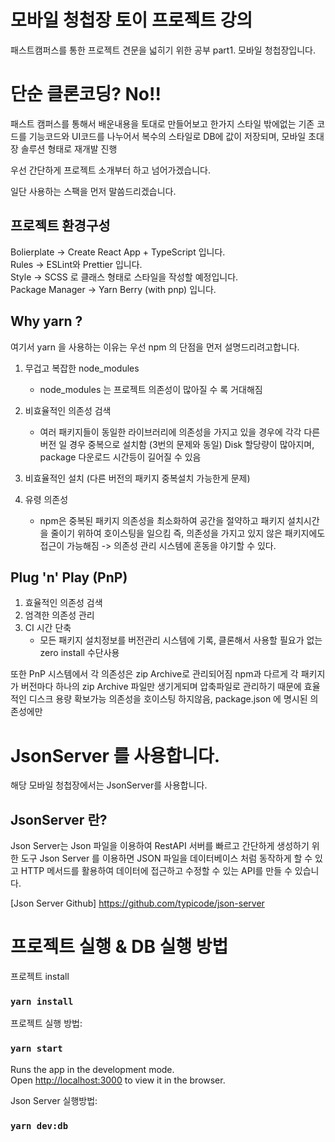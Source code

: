# 모바일 청첩장 토이 프로젝트 강의

패스트캠퍼스를 통한 프로젝트 견문을 넓히기 위한 공부 part1. 모바일 청첩장입니다.

# 단순 클론코딩? No!!
패스트 캠퍼스를 통해서 배운내용을 토대로 만들어보고 한가지 스타일 밖에없는 기존 코드를 기능코드와 UI코드를 나누어서
복수의 스타일로 DB에 값이 저장되며, 모바일 초대장 솔루션 형태로 재개발 진행

우선 간단하게 프로젝트 소개부터 하고 넘어가겠습니다.

일단 사용하는 스팩을 먼저 말씀드리겠습니다.

## 프로젝트 환경구성

Bolierplate -> Create React App + TypeScript 입니다.<br/>
Rules -> ESLint와 Prettier 입니다.<br/>
Style -> SCSS 로 클래스 형태로 스타일을 작성할 예정입니다.<br/>
Package Manager -> Yarn Berry (with pnp) 입니다.<br/>

## Why yarn ?

여기서 yarn 을 사용하는 이유는 우선 npm 의 단점을 먼저 설명드리려고합니다.

1. 무겁고 복잡한 node_modules
   - node_modules 는 프로젝트 의존성이 많아질 수 록 거대해짐
2. 비효율적인 의존성 검색
   - 여러 패키지들이 동일한 라이브러리에 의존성을 가지고 있을 경우에 각각 다른 버전 일 경우 중복으로 설치함
     (3번의 문제와 동일) Disk 할당량이 많아지며, package 다운로드 시간등이 길어질 수 있음
3. 비효율적인 설치 (다른 버전의 패키지 중복설치 가능한게 문제)

4. 유령 의존성
   - npm은 중복된 패키지 의존성을 최소화하여 공간을 절약하고 패키지 설치시간을 줄이기 위하여 호이스팅을 일으킴
     즉, 의존성을 가지고 있지 않은 패키지에도 접근이 가능해짐 -> 의존성 관리 시스템에 혼동을 야기할 수 있다.

## Plug 'n' Play (PnP)

1.  효율적인 의존성 검색
2.  엄격한 의존성 관리
3.  CI 시간 단축
    - 모든 패키지 설치정보를 버전관리 시스템에 기록, 클론해서 사용할 필요가 없는 zero install 수단사용

또한 PnP 시스템에서 각 의존성은 zip Archive로 관리되어짐
npm과 다르게 각 패키지가 버전마다 하나의 zip Archive 파일만 생기게되며
압축파일로 관리하기 때문에 효율적인 디스크 용량 확보가능
의존성을 호이스팅 하지않음, package.json 에 명시된 의존성에만

# JsonServer 를 사용합니다.

해당 모바일 청첩장에서는 JsonServer를 사용합니다.

## JsonServer 란?

Json Server는 Json 파일을 이용하여 RestAPI 서버를 빠르고 간단하게 생성하기 위한 도구
Json Server 를 이용하면 JSON 파일을 데이터베이스 처럼 동작하게 할 수 있고 HTTP 메서드를 활용하여 데이터에 접근하고 수정할 수 있는
API를 만들 수 있습니다.

[Json Server Github]
https://github.com/typicode/json-server

# 프로젝트 실행 & DB 실행 방법

프로젝트 install
### `yarn install`

프로젝트 실행 방법:

### `yarn start`

Runs the app in the development mode.\
Open [http://localhost:3000](http://localhost:3000) to view it in the browser.

Json Server 실행방법:
### `yarn dev:db`
